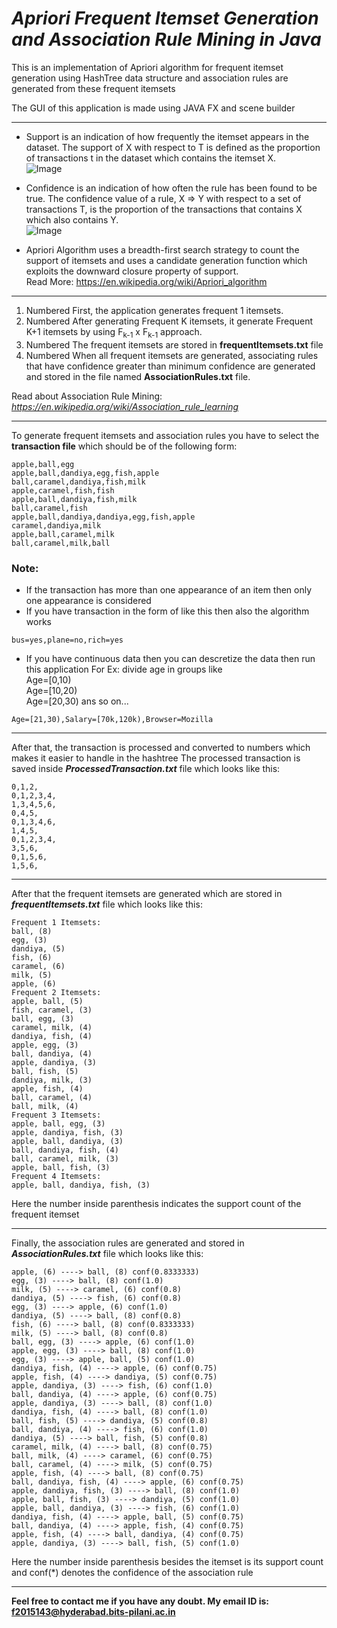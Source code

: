 # _Apriori Frequent Itemset Generation and Association Rule Mining in Java_

This is an implementation of Apriori algorithm for frequent itemset generation using HashTree data structure and association rules are generated from these frequent itemsets

The GUI of this application is made using JAVA FX and scene builder

<hr>

- Support is an indication of how frequently the itemset appears in the dataset.
The support of X with respect to T is defined as the proportion of transactions t in the dataset which contains the itemset X.
 <br>![Image](https://wikimedia.org/api/rest_v1/media/math/render/svg/1c6acacd3b17051205704b5d323c83fc737e5db1)

- Confidence is an indication of how often the rule has been found to be true.
The confidence value of a rule, X => Y with respect to a set of transactions T, is the proportion of the transactions that contains X which also contains Y.
<br>![Image](https://wikimedia.org/api/rest_v1/media/math/render/svg/90324dedc399441696116eed3658fd17c5da4329)

- Apriori Algorithm uses a breadth-first search strategy to count the support of itemsets and uses a candidate generation function which exploits the downward closure property of support.
<br>Read More: https://en.wikipedia.org/wiki/Apriori_algorithm

<hr>

1. Numbered First, the application generates frequent 1 itemsets.
2. Numbered After generating Frequent K itemsets, it generate Frequent K+1 itemsets by using F<sub>k-1</sub> x F<sub>k-1</sub> approach.
3. Numbered The frequent itemsets are stored in **frequentItemsets.txt** file
4. Numbered When all frequent itemsets are generated, associating rules that have confidence greater than minimum confidence are generated and stored in the file named **AssociationRules.txt** file.

Read about Association Rule Mining: _https://en.wikipedia.org/wiki/Association_rule_learning_

<hr>

To generate frequent itemsets and association rules you have to select the **transaction file** which should be of the following form:
```
apple,ball,egg
apple,ball,dandiya,egg,fish,apple
ball,caramel,dandiya,fish,milk
apple,caramel,fish,fish
apple,ball,dandiya,fish,milk
ball,caramel,fish
apple,ball,dandiya,dandiya,egg,fish,apple
caramel,dandiya,milk
apple,ball,caramel,milk
ball,caramel,milk,ball
```
### Note: 
- If the transaction has more than one appearance of an item then only one appearance is considered
- If you have transaction in the form of like this then also the algorithm works
```
bus=yes,plane=no,rich=yes
```
- If you have continuous data then you can descretize the data then run this application
For Ex: divide age in groups like
<br>Age=[0,10)
<br>Age=[10,20)
<br>Age=[20,30)
ans so on...
```
Age=[21,30),Salary=[70k,120k),Browser=Mozilla
```

<hr>

After that, the transaction is processed and converted to numbers which makes it easier to handle in the hashtree
The processed transaction is saved inside **_ProcessedTransaction.txt_** file which looks like this:
```
0,1,2,
0,1,2,3,4,
1,3,4,5,6,
0,4,5,
0,1,3,4,6,
1,4,5,
0,1,2,3,4,
3,5,6,
0,1,5,6,
1,5,6,
```

<hr>

After that the frequent itemsets are generated which are stored in **_frequentItemsets.txt_** file which looks like this:
```
Frequent 1 Itemsets:
ball, (8)
egg, (3)
dandiya, (5)
fish, (6)
caramel, (6)
milk, (5)
apple, (6)
Frequent 2 Itemsets:
apple, ball, (5)
fish, caramel, (3)
ball, egg, (3)
caramel, milk, (4)
dandiya, fish, (4)
apple, egg, (3)
ball, dandiya, (4)
apple, dandiya, (3)
ball, fish, (5)
dandiya, milk, (3)
apple, fish, (4)
ball, caramel, (4)
ball, milk, (4)
Frequent 3 Itemsets:
apple, ball, egg, (3)
apple, dandiya, fish, (3)
apple, ball, dandiya, (3)
ball, dandiya, fish, (4)
ball, caramel, milk, (3)
apple, ball, fish, (3)
Frequent 4 Itemsets:
apple, ball, dandiya, fish, (3)
```
Here the number inside parenthesis indicates the support count of the frequent itemset

<hr>

Finally, the association rules are generated and stored in **_AssociationRules.txt_** file which looks like this:
```
apple, (6) ----> ball, (8) conf(0.8333333)
egg, (3) ----> ball, (8) conf(1.0)
milk, (5) ----> caramel, (6) conf(0.8)
dandiya, (5) ----> fish, (6) conf(0.8)
egg, (3) ----> apple, (6) conf(1.0)
dandiya, (5) ----> ball, (8) conf(0.8)
fish, (6) ----> ball, (8) conf(0.8333333)
milk, (5) ----> ball, (8) conf(0.8)
ball, egg, (3) ----> apple, (6) conf(1.0)
apple, egg, (3) ----> ball, (8) conf(1.0)
egg, (3) ----> apple, ball, (5) conf(1.0)
dandiya, fish, (4) ----> apple, (6) conf(0.75)
apple, fish, (4) ----> dandiya, (5) conf(0.75)
apple, dandiya, (3) ----> fish, (6) conf(1.0)
ball, dandiya, (4) ----> apple, (6) conf(0.75)
apple, dandiya, (3) ----> ball, (8) conf(1.0)
dandiya, fish, (4) ----> ball, (8) conf(1.0)
ball, fish, (5) ----> dandiya, (5) conf(0.8)
ball, dandiya, (4) ----> fish, (6) conf(1.0)
dandiya, (5) ----> ball, fish, (5) conf(0.8)
caramel, milk, (4) ----> ball, (8) conf(0.75)
ball, milk, (4) ----> caramel, (6) conf(0.75)
ball, caramel, (4) ----> milk, (5) conf(0.75)
apple, fish, (4) ----> ball, (8) conf(0.75)
ball, dandiya, fish, (4) ----> apple, (6) conf(0.75)
apple, dandiya, fish, (3) ----> ball, (8) conf(1.0)
apple, ball, fish, (3) ----> dandiya, (5) conf(1.0)
apple, ball, dandiya, (3) ----> fish, (6) conf(1.0)
dandiya, fish, (4) ----> apple, ball, (5) conf(0.75)
ball, dandiya, (4) ----> apple, fish, (4) conf(0.75)
apple, fish, (4) ----> ball, dandiya, (4) conf(0.75)
apple, dandiya, (3) ----> ball, fish, (5) conf(1.0)
```
Here the number inside parenthesis besides the itemset is its support count and conf(*) denotes the confidence of the association rule

<hr>

**Feel free to contact me if you have any doubt. My email ID is: f2015143@hyderabad.bits-pilani.ac.in**
